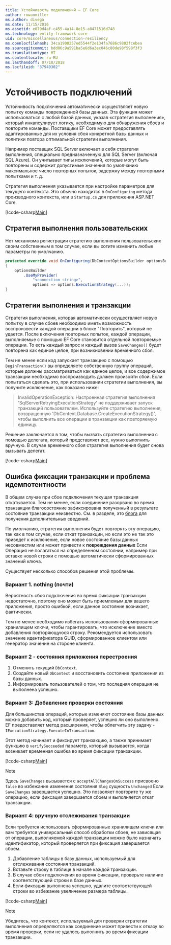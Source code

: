 ```yaml
---
title: Устойчивость подключений — EF Core
author: rowanmiller
ms.author: divega
ms.date: 11/15/2016
ms.assetid: e079d4af-c455-4a14-8e15-a8471516d748
ms.technology: entity-framework-core
uid: core/miscellaneous/connection-resiliency
ms.openlocfilehash: 34ca1908257ed5544f2e134fa7686c9802fcebea
ms.sourcegitcommit: bdd06c9a591ba5e6d6a3ec046c80de98f598f3f3
ms.translationtype: MT
ms.contentlocale: ru-RU
ms.lasthandoff: 07/10/2018
ms.locfileid: "37949302"
---
```

# <a name="connection-resiliency"></a>Устойчивость подключений

Устойчивость подключения автоматически осуществляет новую попытку команды поврежденной базы данных. Эта функция может использоваться с любой базой данных, указав «стратегия выполнения», который инкапсулирует логику, необходимую для обнаружения сбоев и повторите команды. Поставщики EF Core может предоставлять адаптированные для их условия сбоя конкретной базы данных и политики повтора оптимальной стратегии выполнения.

Например поставщик SQL Server включает в себя стратегии выполнения, специально предназначенную для SQL Server (включая SQL Azure). Он учитывает типы исключений, которые могут быть повторены и содержит допустимые значения по умолчанию максимальное число повторных попыток, задержку между повторными попытками и т. д.

Стратегия выполнения указывается при настройке параметров для текущего контекста. Это обычно находится в `OnConfiguring` метода производного контекста, или в `Startup.cs` для приложения ASP.NET Core.

[!code-csharp[Main](../../../samples/core/Miscellaneous/ConnectionResiliency/Program.cs#OnConfiguring)]

## <a name="custom-execution-strategy"></a>Стратегия выполнения пользовательских

Нет механизма регистрации стратегию выполнения пользовательских своим собственным в том случае, если вы хотите изменить любые параметры по умолчанию.

``` csharp
protected override void OnConfiguring(DbContextOptionsBuilder optionsBuilder)
{
    optionsBuilder
        .UseMyProvider(
            "<connection string>",
            options => options.ExecutionStrategy(...));
}
```

## <a name="execution-strategies-and-transactions"></a>Стратегии выполнения и транзакции

Стратегия выполнения, которая автоматически осуществляет новую попытку в случае сбоев необходимо иметь возможность воспроизвести каждой операции в блоке "Повторить", который не удается. После включения повторных попыток, каждой операции, выполняемые с помощью EF Core становится отдельной повторяемые операции. То есть каждый запрос и каждый вызов `SaveChanges()` будет повторена как единое целое, при возникновении временного сбоя.

Тем не менее если код запускает транзакцию с помощью `BeginTransaction()` вы определяете собственную группу операций, которые должны рассматриваться как единое целое, и все содержимое транзакции необходимо воспроизводить должен произойти сбой. Если попытаться сделать это, при использовании стратегии выполнения, вы получите исключение, как показано ниже:

> InvalidOperationException: Настроенная стратегия выполнения 'SqlServerRetryingExecutionStrategy' не поддерживает запуск транзакций пользователем. Используйте стратегию выполнения, возвращенную 'DbContext.Database.CreateExecutionStrategy()', чтобы выполнить все операции в транзакции как повторяемую единицу.

Решение заключается в том, чтобы вызвать стратегию выполнения с помощью делегата, который представляет все, нужно выполнить вручную. В случае временного сбоя стратегия выполнения будет снова вызывать делегат.

[!code-csharp[Main](../../../samples/core/Miscellaneous/ConnectionResiliency/Program.cs#ManualTransaction)]

## <a name="transaction-commit-failure-and-the-idempotency-issue"></a>Ошибка фиксации транзакции и проблема идемпотентности

В общем случае при сбое подключения текущая транзакция откатывается. Тем не менее, если соединение разорвано во время транзакции благосостояние зафиксирована полученный в результате состояние транзакции неизвестно. См. в разделе, это [блога](http://blogs.msdn.com/b/adonet/archive/2013/03/11/sql-database-connectivity-and-the-idempotency-issue.aspx) для получения дополнительных сведений.

По умолчанию, стратегия выполнения будет повторять эту операцию, так как в том случае, если откат транзакции, но если это не так это приведет к исключение, если новое состояние базы данных несовместим или может привести к **повреждения данных** Если Операция не полагаться на определенном состоянии, например при вставке новой строки с помощью автоматически сформированных значений ключа.

Существует несколько способов решения этой проблемы.

### <a name="option-1---do-almost-nothing"></a>Вариант 1. nothing (почти)

Вероятность сбоя подключения во время фиксации транзакции недостаточно, поэтому оно может быть приемлемым для вашего приложения, просто ошибкой, если данное состояние возникает, фактически.

Тем не менее необходимо избегать использования сформированные хранилищем ключи, чтобы гарантировать, что исключение вместо добавления повторяющуюся строку. Рекомендуется использовать значение идентификатора GUID, сформированное клиентом или генератор значение на стороне клиента.

### <a name="option-2---rebuild-application-state"></a>Вариант 2 - состояния приложения перестроения

1. Отменить текущий `DbContext`.
2. Создайте новый `DbContext` и восстановить состояние приложения из базы данных.
3. Информировать пользователей о том, что последняя операция не выполнена успешно.

### <a name="option-3---add-state-verification"></a>Вариант 3: Добавление проверки состояния

Для большинства операций, которые изменяют состояние базы данных можно добавить код, который проверяет, успешно ли оно выполнено. EF предоставляет метод расширения, чтобы облегчить эту задачу - `IExecutionStrategy.ExecuteInTransaction`.

Этот метод начинает и фиксирует транзакцию, а также принимает функцию в `verifySucceeded` параметр, который вызывается, когда возникает временная ошибка во время фиксации транзакции.

[!code-csharp[Main](../../../samples/core/Miscellaneous/ConnectionResiliency/Program.cs#Verification)]

> [!NOTE]
> Здесь `SaveChanges` вызывается с `acceptAllChangesOnSuccess` присвоено `false` во избежание изменения состояния `Blog` сущность `Unchanged` Если `SaveChanges` завершается успешно. Это позволяет повторите ту же операцию, если фиксация завершается сбоем и выполняется откат транзакции.

### <a name="option-4---manually-track-the-transaction"></a>Вариант 4: вручную отслеживания транзакции

Если требуется использовать сформированные хранилищем ключи или вам требуется универсальный способ обработки сбоев, не зависящая от операции, выполняемой каждой транзакции можно было назначать идентификатор, который проверяется при фиксация завершается сбоем.

1. Добавление таблицы в базу данных, используемый для отслеживания состояния транзакций.
2. Вставьте строку в таблице в начале каждой транзакции.
3. В случае сбоя подключения во время фиксации, проверьте наличие соответствующей строки в базе данных.
4. Если фиксация выполнена успешно, удалите соответствующей строки во избежание увеличение размера таблицы.

[!code-csharp[Main](../../../samples/core/Miscellaneous/ConnectionResiliency/Program.cs#Tracking)]

> [!NOTE]
> Убедитесь, что контекст, используемый для проверки стратегии выполнения определяются как соединение может привести к отказу во время проверки, если не удалось выполнить во время фиксации транзакции.

